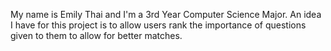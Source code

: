 My name is Emily Thai and I'm a 3rd Year Computer Science Major.
An idea I have for this project is to allow users rank the importance of questions given to them to allow for better matches.